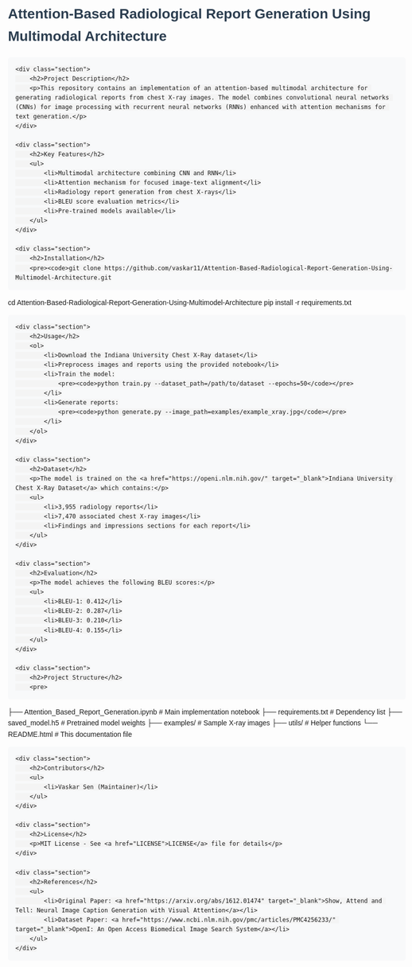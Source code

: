 <!DOCTYPE html>
<html lang="en">
<head>
    <meta charset="UTF-8">
    <title>Attention-Based Radiological Report Generation</title>
    <style>
        body {font-family: Arial, sans-serif; line-height: 1.6; max-width: 800px; margin: auto; padding: 20px;}
        h1, h2 {color: #2c3e50;}
        .section {margin-bottom: 30px;}
        code {background-color: #f4f4f4; padding: 2px 5px; border-radius: 3px;}
        pre {background-color: #f8f9fa; padding: 15px; border-radius: 5px; overflow-x: auto;}
        a {color: #3498db; text-decoration: none;}
    </style>
</head>
<body>
    <h1>Attention-Based Radiological Report Generation Using Multimodal Architecture</h1>

    <div class="section">
        <h2>Project Description</h2>
        <p>This repository contains an implementation of an attention-based multimodal architecture for generating radiological reports from chest X-ray images. The model combines convolutional neural networks (CNNs) for image processing with recurrent neural networks (RNNs) enhanced with attention mechanisms for text generation.</p>
    </div>

    <div class="section">
        <h2>Key Features</h2>
        <ul>
            <li>Multimodal architecture combining CNN and RNN</li>
            <li>Attention mechanism for focused image-text alignment</li>
            <li>Radiology report generation from chest X-rays</li>
            <li>BLEU score evaluation metrics</li>
            <li>Pre-trained models available</li>
        </ul>
    </div>

    <div class="section">
        <h2>Installation</h2>
        <pre><code>git clone https://github.com/vaskar11/Attention-Based-Radiological-Report-Generation-Using-Multimodel-Architecture.git
cd Attention-Based-Radiological-Report-Generation-Using-Multimodel-Architecture
pip install -r requirements.txt</code></pre>
    </div>

    <div class="section">
        <h2>Usage</h2>
        <ol>
            <li>Download the Indiana University Chest X-Ray dataset</li>
            <li>Preprocess images and reports using the provided notebook</li>
            <li>Train the model:
                <pre><code>python train.py --dataset_path=/path/to/dataset --epochs=50</code></pre>
            </li>
            <li>Generate reports:
                <pre><code>python generate.py --image_path=examples/example_xray.jpg</code></pre>
            </li>
        </ol>
    </div>

    <div class="section">
        <h2>Dataset</h2>
        <p>The model is trained on the <a href="https://openi.nlm.nih.gov/" target="_blank">Indiana University Chest X-Ray Dataset</a> which contains:</p>
        <ul>
            <li>3,955 radiology reports</li>
            <li>7,470 associated chest X-ray images</li>
            <li>Findings and impressions sections for each report</li>
        </ul>
    </div>

    <div class="section">
        <h2>Evaluation</h2>
        <p>The model achieves the following BLEU scores:</p>
        <ul>
            <li>BLEU-1: 0.412</li>
            <li>BLEU-2: 0.287</li>
            <li>BLEU-3: 0.210</li>
            <li>BLEU-4: 0.155</li>
        </ul>
    </div>

    <div class="section">
        <h2>Project Structure</h2>
        <pre>
├── Attention_Based_Report_Generation.ipynb  # Main implementation notebook
├── requirements.txt                         # Dependency list
├── saved_model.h5                           # Pretrained model weights
├── examples/                                # Sample X-ray images
├── utils/                                   # Helper functions
└── README.html                              # This documentation file</pre>
    </div>

    <div class="section">
        <h2>Contributors</h2>
        <ul>
            <li>Vaskar Sen (Maintainer)</li>
        </ul>
    </div>

    <div class="section">
        <h2>License</h2>
        <p>MIT License - See <a href="LICENSE">LICENSE</a> file for details</p>
    </div>

    <div class="section">
        <h2>References</h2>
        <ul>
            <li>Original Paper: <a href="https://arxiv.org/abs/1612.01474" target="_blank">Show, Attend and Tell: Neural Image Caption Generation with Visual Attention</a></li>
            <li>Dataset Paper: <a href="https://www.ncbi.nlm.nih.gov/pmc/articles/PMC4256233/" target="_blank">OpenI: An Open Access Biomedical Image Search System</a></li>
        </ul>
    </div>
</body>
</html>
